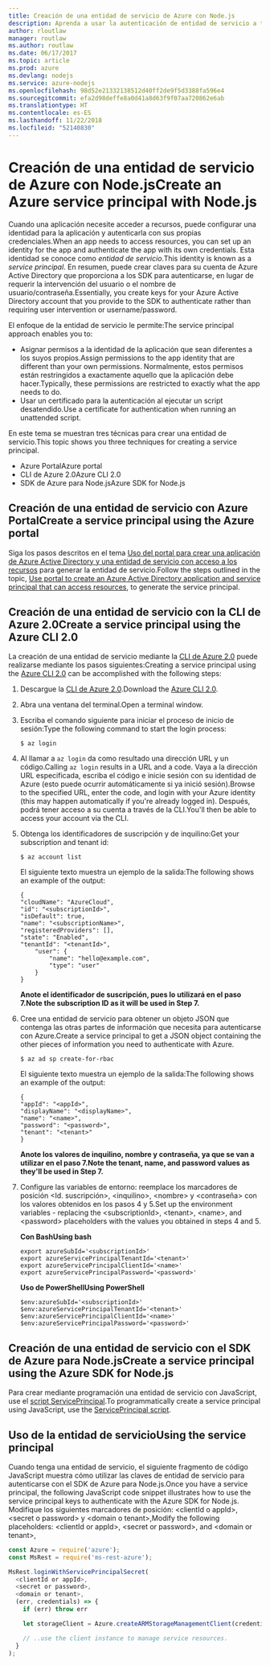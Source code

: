 ```yaml
---
title: Creación de una entidad de servicio de Azure con Node.js
description: Aprenda a usar la autenticación de entidad de servicio a través de Node.js.
author: rloutlaw
manager: routlaw
ms.author: routlaw
ms.date: 06/17/2017
ms.topic: article
ms.prod: azure
ms.devlang: nodejs
ms.service: azure-nodejs
ms.openlocfilehash: 98d52e21332138512d40ff2de9f5d3388fa596e4
ms.sourcegitcommit: efa2d98deffe8a0d41a8d63f9f07aa720862e6ab
ms.translationtype: HT
ms.contentlocale: es-ES
ms.lasthandoff: 11/22/2018
ms.locfileid: "52140830"
---
```

# <a name="create-an-azure-service-principal-with-nodejs"></a><span data-ttu-id="d6648-103">Creación de una entidad de servicio de Azure con Node.js</span><span class="sxs-lookup"><span data-stu-id="d6648-103">Create an Azure service principal with Node.js</span></span> 

<span data-ttu-id="d6648-104">Cuando una aplicación necesite acceder a recursos, puede configurar una identidad para la aplicación y autenticarla con sus propias credenciales.</span><span class="sxs-lookup"><span data-stu-id="d6648-104">When an app needs to access resources, you can set up an identity for the app and authenticate the app with its own credentials.</span></span> <span data-ttu-id="d6648-105">Esta identidad se conoce como *entidad de servicio*.</span><span class="sxs-lookup"><span data-stu-id="d6648-105">This identity is known as a *service principal*.</span></span> <span data-ttu-id="d6648-106">En resumen, puede crear claves para su cuenta de Azure Active Directory que proporciona a los SDK para autenticarse, en lugar de requerir la intervención del usuario o el nombre de usuario/contraseña.</span><span class="sxs-lookup"><span data-stu-id="d6648-106">Essentially, you create keys for your Azure Active Directory account that you provide to the SDK to authenticate rather than requiring user intervention or username/password.</span></span>

<span data-ttu-id="d6648-107">El enfoque de la entidad de servicio le permite:</span><span class="sxs-lookup"><span data-stu-id="d6648-107">The service principal approach enables you to:</span></span>
- <span data-ttu-id="d6648-108">Asignar permisos a la identidad de la aplicación que sean diferentes a los suyos propios.</span><span class="sxs-lookup"><span data-stu-id="d6648-108">Assign permissions to the app identity that are different than your own permissions.</span></span> <span data-ttu-id="d6648-109">Normalmente, estos permisos están restringidos a exactamente aquello que la aplicación debe hacer.</span><span class="sxs-lookup"><span data-stu-id="d6648-109">Typically, these permissions are restricted to exactly what the app needs to do.</span></span>
- <span data-ttu-id="d6648-110">Usar un certificado para la autenticación al ejecutar un script desatendido.</span><span class="sxs-lookup"><span data-stu-id="d6648-110">Use a certificate for authentication when running an unattended script.</span></span>

<span data-ttu-id="d6648-111">En este tema se muestran tres técnicas para crear una entidad de servicio.</span><span class="sxs-lookup"><span data-stu-id="d6648-111">This topic shows you three techniques for creating a service principal.</span></span>

- <span data-ttu-id="d6648-112">Azure Portal</span><span class="sxs-lookup"><span data-stu-id="d6648-112">Azure portal</span></span>
- <span data-ttu-id="d6648-113">CLI de Azure 2.0</span><span class="sxs-lookup"><span data-stu-id="d6648-113">Azure CLI 2.0</span></span>
- <span data-ttu-id="d6648-114">SDK de Azure para Node.js</span><span class="sxs-lookup"><span data-stu-id="d6648-114">Azure SDK for Node.js</span></span>

## <a name="create-a-service-principal-using-the-azure-portal"></a><span data-ttu-id="d6648-115">Creación de una entidad de servicio con Azure Portal</span><span class="sxs-lookup"><span data-stu-id="d6648-115">Create a service principal using the Azure portal</span></span>

<span data-ttu-id="d6648-116">Siga los pasos descritos en el tema [Uso del portal para crear una aplicación de Azure Active Directory y una entidad de servicio con acceso a los recursos](https://azure.microsoft.com/documentation/articles/resource-group-create-service-principal-portal/) para generar la entidad de servicio.</span><span class="sxs-lookup"><span data-stu-id="d6648-116">Follow the steps outlined in the topic, [Use portal to create an Azure Active Directory application and service principal that can access resources](https://azure.microsoft.com/documentation/articles/resource-group-create-service-principal-portal/), to generate the service principal.</span></span>

## <a name="create-a-service-principal-using-the-azure-cli-20"></a><span data-ttu-id="d6648-117">Creación de una entidad de servicio con la CLI de Azure 2.0</span><span class="sxs-lookup"><span data-stu-id="d6648-117">Create a service principal using the Azure CLI 2.0</span></span>

<span data-ttu-id="d6648-118">La creación de una entidad de servicio mediante la [CLI de Azure 2.0](https://docs.microsoft.com/cli/azure/install-az-cli2) puede realizarse mediante los pasos siguientes:</span><span class="sxs-lookup"><span data-stu-id="d6648-118">Creating a service principal using the [Azure CLI 2.0](https://docs.microsoft.com/cli/azure/install-az-cli2) can be accomplished with the following steps:</span></span>

1. <span data-ttu-id="d6648-119">Descargue la [CLI de Azure 2.0](https://docs.microsoft.com/cli/azure/install-az-cli2).</span><span class="sxs-lookup"><span data-stu-id="d6648-119">Download the [Azure CLI 2.0](https://docs.microsoft.com/cli/azure/install-az-cli2).</span></span>

2. <span data-ttu-id="d6648-120">Abra una ventana del terminal.</span><span class="sxs-lookup"><span data-stu-id="d6648-120">Open a terminal window.</span></span>

3. <span data-ttu-id="d6648-121">Escriba el comando siguiente para iniciar el proceso de inicio de sesión:</span><span class="sxs-lookup"><span data-stu-id="d6648-121">Type the following command to start the login process:</span></span>

    ```shell
    $ az login
    ```

4. <span data-ttu-id="d6648-122">Al llamar a `az login` da como resultado una dirección URL y un código.</span><span class="sxs-lookup"><span data-stu-id="d6648-122">Calling `az login` results in a URL and a code.</span></span> <span data-ttu-id="d6648-123">Vaya a la dirección URL especificada, escriba el código e inicie sesión con su identidad de Azure (esto puede ocurrir automáticamente si ya inició sesión).</span><span class="sxs-lookup"><span data-stu-id="d6648-123">Browse to the specified URL, enter the code, and login with your Azure identity (this may happen automatically if you're already logged in).</span></span> <span data-ttu-id="d6648-124">Después, podrá tener acceso a su cuenta a través de la CLI.</span><span class="sxs-lookup"><span data-stu-id="d6648-124">You'll then be able to access your account via the CLI.</span></span>

5. <span data-ttu-id="d6648-125">Obtenga los identificadores de suscripción y de inquilino:</span><span class="sxs-lookup"><span data-stu-id="d6648-125">Get your subscription and tenant id:</span></span>

    ```shell
    $ az account list
    ```

    <span data-ttu-id="d6648-126">El siguiente texto muestra un ejemplo de la salida:</span><span class="sxs-lookup"><span data-stu-id="d6648-126">The following shows an example of the output:</span></span>

    ```shell
    {
    "cloudName": "AzureCloud",
    "id": "<subscriptionId>",
    "isDefault": true,
    "name": "<subscriptionName>",
    "registeredProviders": [],
    "state": "Enabled",
    "tenantId": "<tenantId>",
        "user": {
            "name": "hello@example.com",
            "type": "user"
        }
    }
    ```

    <span data-ttu-id="d6648-127">**Anote el identificador de suscripción, pues lo utilizará en el paso 7.**</span><span class="sxs-lookup"><span data-stu-id="d6648-127">**Note the subscription ID as it will be used in Step 7.**</span></span>

6. <span data-ttu-id="d6648-128">Cree una entidad de servicio para obtener un objeto JSON que contenga las otras partes de información que necesita para autenticarse con Azure.</span><span class="sxs-lookup"><span data-stu-id="d6648-128">Create a service principal to get a JSON object containing the other pieces of information you need to authenticate with Azure.</span></span>

    ```shell
    $ az ad sp create-for-rbac
    ```

    <span data-ttu-id="d6648-129">El siguiente texto muestra un ejemplo de la salida:</span><span class="sxs-lookup"><span data-stu-id="d6648-129">The following shows an example of the output:</span></span>

    ```shell
    {
    "appId": "<appId>",
    "displayName": "<displayName>",
    "name": "<name>",
    "password": "<password>",
    "tenant": "<tenant>"
    }
    ```

    <span data-ttu-id="d6648-130">**Anote los valores de inquilino, nombre y contraseña, ya que se van a utilizar en el paso 7.**</span><span class="sxs-lookup"><span data-stu-id="d6648-130">**Note the tenant, name, and password values as they'll be used in Step 7.**</span></span>

7. <span data-ttu-id="d6648-131">Configure las variables de entorno: reemplace los marcadores de posición &lt;Id. suscripción>, &lt;inquilino>, &lt;nombre> y &lt;contraseña> con los valores obtenidos en los pasos 4 y 5.</span><span class="sxs-lookup"><span data-stu-id="d6648-131">Set up the environment variables - replacing the &lt;subscriptionId>, &lt;tenant>, &lt;name>, and &lt;password> placeholders with the values you obtained in steps 4 and 5.</span></span> 

    <span data-ttu-id="d6648-132">**Con Bash**</span><span class="sxs-lookup"><span data-stu-id="d6648-132">**Using bash**</span></span>

    ```shell
    export azureSubId='<subscriptionId>'
    export azureServicePrincipalTenantId='<tenant>'
    export azureServicePrincipalClientId='<name>'
    export azureServicePrincipalPassword='<password>'
    ```

    <span data-ttu-id="d6648-133">**Uso de PowerShell**</span><span class="sxs-lookup"><span data-stu-id="d6648-133">**Using PowerShell**</span></span>

    ```shell
    $env:azureSubId='<subscriptionId>'
    $env:azureServicePrincipalTenantId='<tenant>'
    $env:azureServicePrincipalClientId='<name>'
    $env:azureServicePrincipalPassword='<password>'
    ```

## <a name="create-a-service-principal-using-the-azure-sdk-for-nodejs"></a><span data-ttu-id="d6648-134">Creación de una entidad de servicio con el SDK de Azure para Node.js</span><span class="sxs-lookup"><span data-stu-id="d6648-134">Create a service principal using the Azure SDK for Node.js</span></span>

<span data-ttu-id="d6648-135">Para crear mediante programación una entidad de servicio con JavaScript, use el [script ServicePrincipal](https://github.com/Azure/azure-sdk-for-node/tree/master/Documentation/ServicePrincipal).</span><span class="sxs-lookup"><span data-stu-id="d6648-135">To programmatically create a service principal using JavaScript, use the [ServicePrincipal script](https://github.com/Azure/azure-sdk-for-node/tree/master/Documentation/ServicePrincipal).</span></span>   

## <a name="using-the-service-principal"></a><span data-ttu-id="d6648-136">Uso de la entidad de servicio</span><span class="sxs-lookup"><span data-stu-id="d6648-136">Using the service principal</span></span>

<span data-ttu-id="d6648-137">Cuando tenga una entidad de servicio, el siguiente fragmento de código JavaScript muestra cómo utilizar las claves de entidad de servicio para autenticarse con el SDK de Azure para Node.js.</span><span class="sxs-lookup"><span data-stu-id="d6648-137">Once you have a service principal, the following JavaScript code snippet illustrates how to use the service principal keys to authenticate with the Azure SDK for Node.js.</span></span> <span data-ttu-id="d6648-138">Modifique los siguientes marcadores de posición: &lt;clientId o appId>, &lt;secret o password> y &lt;domain o tenant>,</span><span class="sxs-lookup"><span data-stu-id="d6648-138">Modify the following placeholders: &lt;clientId or appId>, &lt;secret or password>, and &lt;domain or tenant>,</span></span>

```javascript
const Azure = require('azure');
const MsRest = require('ms-rest-azure');

MsRest.loginWithServicePrincipalSecret(
  <clientId or appId>,
  <secret or password>,
  <domain or tenant>,
  (err, credentials) => {
    if (err) throw err

    let storageClient = Azure.createARMStorageManagementClient(credentials, '<azure-subscription-id>');

    // ..use the client instance to manage service resources.
  }
);
```
